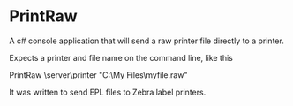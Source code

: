PrintRaw
========
A c# console application that will send a raw printer file directly to a printer.

Expects a printer and file name on the command line, like this

PrintRaw \\server\printer "C:\My Files\myfile.raw"

It was written to send EPL files to Zebra label printers.
